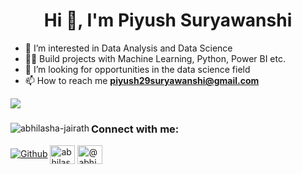<h1 align="center">Hi 👋, I'm Piyush Suryawanshi</h1>

- 👀 I’m interested in Data Analysis and Data Science
- 👨‍💻 Build projects with Machine Learning, Python, Power BI etc.
- 👯 I’m looking for opportunities in the data science field
- 📫 How to reach me **piyush29suryawanshi@gmail.com**

<img src="https://github-readme-stats.vercel.app/api?username=Piyush-0629&&show_icons=true&title_color=ffffff&icon_color=bb2acf&text_color=daf7dc&bg_color=151515&count_private=true">
  <div align="center">
<p><img align="left" src="https://github-readme-streak-stats.herokuapp.com/?user=Piyush-0629&" alt="abhilasha-jairath" /></p>
  
<h3 align="left">Connect with me:</h3>
<p align="left">
<a href="https://github.com/Piyush-0629"; target="_blank"><img alt="Github" src="https://img.shields.io/badge/GitHub-%2312100E.svg?&style=for-the-badge&logo=Github&logoColor=white" /></a>
<a href="https://www.linkedin.com/in/piyushsuryawanshi/" target="blank"><img align="center" src="https://raw.githubusercontent.com/rahuldkjain/github-profile-readme-generator/master/src/images/icons/Social/linked-in-alt.svg" alt="abhilasha-jairath" height="30" width="40" /></a>
<a href="https://twitter.com/@Piyush__29" target="blank"><img align="center" src="https://raw.githubusercontent.com/rahuldkjain/github-profile-readme-generator/master/src/images/icons/Social/twitter.svg" alt="@abhi_jairath" height="30" width="40" /></a>
</div>
